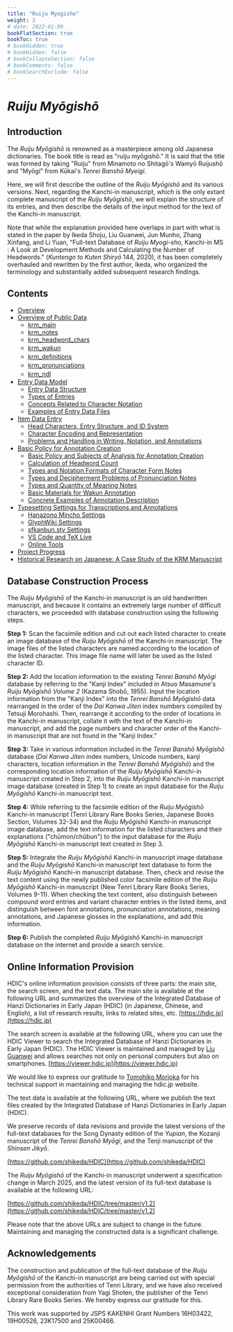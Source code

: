 ```yaml
---
title: "Ruiju Myogisho"
weight: 2
# date: 2022-01-09
bookFlatSection: true
bookToc: true
# bookHidden: true
# bookHidden: false
# bookCollapseSection: false
# bookComments: false
# bookSearchExclude: false
---
```


#  *Ruiju Myōgishō*

## Introduction

The *Ruiju Myōgishō* is renowned as a masterpiece among old Japanese dictionaries. The book title is read as "ruiju myōgishō." It is said that the title was formed by taking "Ruiju" from Minamoto no Shitagō's Wamyō Ruijushō and "Myōgi" from Kūkai's *Tenrei Banshō Myeigi*.


Here, we will first describe the outline of the *Ruiju Myōgishō* and its various versions. Next, regarding the Kanchi-in manuscript, which is the only extant complete manuscript of the *Ruiju Myōgishō*, we will explain the structure of its entries, and then describe the details of the input method for the text of the Kanchi-in manuscript.


Note that while the explanation provided here overlaps in part with what is stated in the paper by Ikeda Shoju, Liu Guanwei, Jun Munho, Zhang Xinfang, and Li Yuan, “Full-text Database of *Ruiju Myogi-sho*, Kanchi-in MS : A Look at Development Methods and Calculating the Number of Headwords." (*Kuntengo to Kuten Shiryō* 144, 2020), it has been completely overhauled and rewritten by the first author, Ikeda, who organized the terminology and substantially added subsequent research findings.



## Contents

- [Overview](./01-introduction/01-01-introduction/)
- [Overview of Public Data](./02-data-overview/)
    - [krm_main](./02-data-overview/02-01-main/)
    - [krm_notes](./02-data-overview/02-02-notes/)
    - [krm_headword_chars](./02-data-overview/02-03-headword_chars/)
    - [krm_wakun](./02-data-overview/02-04-wakun/)　
    - [krm_definitions](./02-data-overview/02-05-definitions/)　
    - [krm_pronunciations](./02-data-overview/02-06-pronunciations/)　
    - [krm_ndl](./02-data-overview/02-07-ndl/)　
- [Entry Data Model](./03-entry-data-model/)
    - [Entry Data Structure](./03-entry-data-model/03-01-data-structure/)
    - [Types of Entries](./03-entry-data-model/03-02-types-of-entries/)
    - [Concepts Related to Character Notation](./03-entry-data-model/03-03-concepts-char/)
    - [Examples of Entry Data Files](./03-entry-data-model/03-04-data-example/)
- [Item Data Entry](./entry-input/)
    - [Head Characters, Entry Structure, and ID System](./entry-input/1-id/)
    - [Character Encoding and Representation](./entry-input/2-char/)
    - [Problems and Handling in Writing, Notation, and Annotations](./entry-input/3-handling/)
- [Basic Policy for Annotation Creation](./05-annotation-policy/)
    - [Basic Policy and Subjects of Analysis for Annotation Creation](./05-annotation-policy/05-01-basic-policy/)
    - [Calculation of Headword Count](./05-annotation-policy/05-02-headword-count/)
    - [Types and Notation Formats of Character Form Notes](./05-annotation-policy/05-03-jitaichu-formats/)
    - [Types and Decipherment Problems of Pronunciation Notes](./05-annotation-policy/05-04-onchu-problems/)
    - [Types and Quantity of Meaning Notes](./05-annotation-policy/05-05-gichu-quantity/)
    - [Basic Materials for Wakun Annotation](./05-annotation-policy/05-06-wakun-materials/)
    - [Concrete Examples of Annotation Description](./05-annotation-policy/05-07-annotation-examples/)
- [Typesetting Settings for Transcriptions and Annotations](./06-typesetting/)
    - [Hanazono Mincho Settings](./06-typesetting/06-01-hanazono-mincho/)
    - [GlyphWiki Settings](./06-typesetting/06-02-glyphwiki/)
    - [sfkanbun.sty Settings](./06-typesetting/06-03-sfkanbun-sty/)
    - [VS Code and TeX Live](./06-typesetting/06-04-vscode-texlive/)
    - [Online Tools](./06-typesetting/06-05-online-tools/)
- [Project Progress](./07-progress/)
- [Historical Research on Japanese: A Case Study of the KRM Manuscript](./08-case-studies/)

## Database Construction Process

The *Ruiju Myōgishō* of the Kanchi-in manuscript is an old handwritten manuscript, and because it contains an extremely large number of difficult characters, we proceeded with database construction using the following steps.

**Step 1:** Scan the facsimile edition and cut out each listed character to create an image database of the *Ruiju Myōgishō* of the Kanchi-in manuscript. The image files of the listed characters are named according to the location of the listed character. This image file name will later be used as the listed character ID.


**Step 2:** Add the location information to the existing *Tenrei Banshō Myōgi* database by referring to the "Kanji Index" included in Atsuo Masamune's *Ruiju Myōgishō Volume 2* (Kazama Shobō, 1955). Input the location information from the "Kanji Index" into the *Tenrei Banshō Myōgishō* data rearranged in the order of the *Dai Kanwa Jiten* index numbers compiled by Tetsuji Morohashi. Then, rearrange it according to the order of locations in the Kanchi-in manuscript, collate it with the text of the Kanchi-in manuscript, and add the page numbers and character order of the Kanchi-in manuscript that are not found in the "Kanji Index."

**Step 3:** Take in various information included in the *Tenrei Banshō Myōgishō* database (*Dai Kanwa Jiten* index numbers, Unicode numbers, kanji characters, location information in the *Tenrei Banshō Myōgishō*) and the corresponding location information of the *Ruiju Myōgishō* Kanchi-in manuscript created in Step 2, into the *Ruiju Myōgishō* Kanchi-in manuscript image database (created in Step 1) to create an input database for the *Ruiju Myōgishō* Kanchi-in manuscript text.

**Step 4:** While referring to the facsimile edition of the *Ruiju Myōgishō* Kanchi-in manuscript (Tenri Library Rare Books Series, Japanese Books Section, Volumes 32-34) and the *Ruiju Myōgishō* Kanchi-in manuscript image database, add the text information for the listed characters and their explanations ("chūmon/chūbun") to the input database for the *Ruiju Myōgishō* Kanchi-in manuscript text created in Step 3.

**Step 5:** Integrate the *Ruiju Myōgishō* Kanchi-in manuscript image database and the *Ruiju Myōgishō* Kanchi-in manuscript text database to form the *Ruiju Myōgishō* Kanchi-in manuscript database. Then, check and revise the text content using the newly published color facsimile edition of the *Ruiju Myōgishō* Kanchi-in manuscript (New Tenri Library Rare Books Series, Volumes 9-11). When checking the text content, also distinguish between compound word entries and variant character entries in the listed items, and distinguish between font annotations, pronunciation annotations, meaning annotations, and Japanese glosses in the explanations, and add this information.

**Step 6:** Publish the completed *Ruiju Myōgishō* Kanchi-in manuscript database on the internet and provide a search service.


## Online Information Provision

HDIC's online information provision consists of three parts: the main site, the search screen, and the text data. The main site is available at the following URL and summarizes the overview of the Integrated Database of Hanzi Dictionaries in Early Japan (HDIC) (in Japanese, Chinese, and English), a list of research results, links to related sites, etc.
[https://hdic.jp](https://hdic.jp)

The search screen is available at the following URL, where you can use the HDIC Viewer to search the Integrated Database of Hanzi Dictionaries in Early Japan (HDIC). The HDIC Viewer is maintained and managed by [Liu Guanwei](https://researchmap.jp/liuguanwei?lang=en) and allows searches not only on personal computers but also on smartphones.
[https://viewer.hdic.jp](https://viewer.hdic.jp)

We would like to express our gratitude to [Tomohiko Morioka](https://researchmap.jp/morioka-tomohiko?lang=en) for his technical support in maintaining and managing the hdic.jp website.

The text data is available at the following URL, where we publish the text files created by the Integrated Database of Hanzi Dictionaries in Early Japan (HDIC). 

We preserve records of data revisions and provide the latest versions of the full-text databases for the Song Dynasty edition of the *Yupian*, the Kozanji manuscript of the *Tenrei Banshō Myōgi*, and the Tenji manuscript of the *Shinsen Jikyō*.

[https://github.com/shikeda/HDIC](https://github.com/shikeda/HDIC)


The *Ruiju Myōgishō* of the Kanchi-in manuscript underwent a specification change in March 2025, and the latest version of its full-text database is available at the following URL:

[https://github.com/shikeda/HDIC/tree/master/v1.2](https://github.com/shikeda/HDIC/tree/master/v1.2)

Please note that the above URLs are subject to change in the future.
Maintaining and managing the constructed data is a significant challenge.

## Acknowledgements

The construction and publication of the full-text database of the *Ruiju Myōgishō* of the Kanchi-in manuscript are being carried out with special permission from the authorities of Tenri Library, and we have also received exceptional consideration from Yagi Shoten, the publisher of the Tenri Library Rare Books Series. We hereby express our gratitude for this.

This work was supported by JSPS KAKENHI Grant Numbers 16H03422, 19H00526, 23K17500 and 25K00466.
